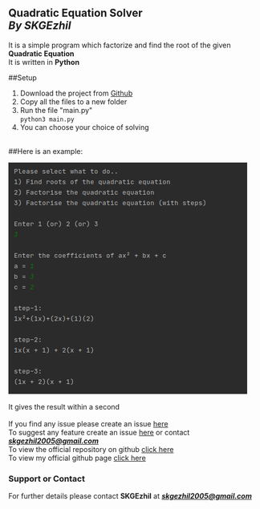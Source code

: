 ## **Quadratic Equation Solver**<br/>*By* *SKGEzhil*

It is a simple program which factorize and find the root of the given **Quadratic Equation**<br/>
It is written in **Python**

##Setup
1. Download the project from [Github](https://github.com/SKGEzhil/Quadratic-Equation-Solver) 
2. Copy all the files to a new folder
3. Run the file "main.py" <br/>```python3 main.py```<br/>
4. You can choose your choice of solving<br/><br/>
   
##Here is an example:

![image](quad_eq.png)<br/>

It gives the result within a second<br/><br/>
If you find any issue please create an issue [here](https://github.com/SKGEzhil/Quadratic-Equation-Solver/issues) <br/>
To suggest any feature create an issue [here](https://github.com/SKGEzhil/Quadratic-Equation-Solver/issues) or contact ***skgezhil2005@gmail.com*** <br/>
To view the official repository on github [click here](https://github.com/SKGEzhil/Quadratic-Equation-Solver) <br/>
To view my official github page [click here](https://github.com/SKGEzhil) <br/>


### Support or Contact
For further details please contact **SKGEzhil** at ***skgezhil2005@gmail.com***

